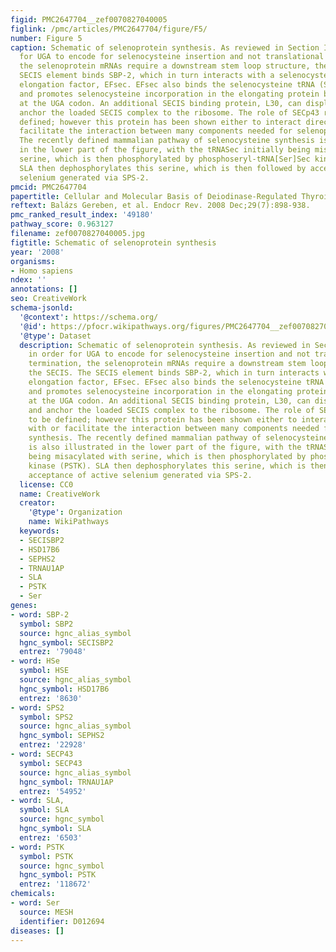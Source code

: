 ```yaml
---
figid: PMC2647704__zef0070827040005
figlink: /pmc/articles/PMC2647704/figure/F5/
number: Figure 5
caption: Schematic of selenoprotein synthesis. As reviewed in Section II.B, in order
  for UGA to encode for selenocysteine insertion and not translational termination,
  the selenoprotein mRNAs require a downstream stem loop structure, the SECIS. The
  SECIS element binds SBP-2, which in turn interacts with a selenocysteine-specific
  elongation factor, EFsec. EFsec also binds the selenocysteine tRNA (Sec-tRNASec)
  and promotes selenocysteine incorporation in the elongating protein by the ribosome
  at the UGA codon. An additional SECIS binding protein, L30, can displace SBP-2 and
  anchor the loaded SECIS complex to the ribosome. The role of SECp43 remains to be
  defined; however this protein has been shown either to interact directly with or
  facilitate the interaction between many components needed for selenoprotein synthesis.
  The recently defined mammalian pathway of selenocysteine synthesis is also illustrated
  in the lower part of the figure, with the tRNASec initially being misacylated with
  serine, which is then phosphorylated by phosphoseryl-tRNA[Ser]Sec kinase (PSTK).
  SLA then dephosphorylates this serine, which is then followed by acceptance of active
  selenium generated via SPS-2.
pmcid: PMC2647704
papertitle: Cellular and Molecular Basis of Deiodinase-Regulated Thyroid Hormone Signaling.
reftext: Balázs Gereben, et al. Endocr Rev. 2008 Dec;29(7):898-938.
pmc_ranked_result_index: '49180'
pathway_score: 0.963127
filename: zef0070827040005.jpg
figtitle: Schematic of selenoprotein synthesis
year: '2008'
organisms:
- Homo sapiens
ndex: ''
annotations: []
seo: CreativeWork
schema-jsonld:
  '@context': https://schema.org/
  '@id': https://pfocr.wikipathways.org/figures/PMC2647704__zef0070827040005.html
  '@type': Dataset
  description: Schematic of selenoprotein synthesis. As reviewed in Section II.B,
    in order for UGA to encode for selenocysteine insertion and not translational
    termination, the selenoprotein mRNAs require a downstream stem loop structure,
    the SECIS. The SECIS element binds SBP-2, which in turn interacts with a selenocysteine-specific
    elongation factor, EFsec. EFsec also binds the selenocysteine tRNA (Sec-tRNASec)
    and promotes selenocysteine incorporation in the elongating protein by the ribosome
    at the UGA codon. An additional SECIS binding protein, L30, can displace SBP-2
    and anchor the loaded SECIS complex to the ribosome. The role of SECp43 remains
    to be defined; however this protein has been shown either to interact directly
    with or facilitate the interaction between many components needed for selenoprotein
    synthesis. The recently defined mammalian pathway of selenocysteine synthesis
    is also illustrated in the lower part of the figure, with the tRNASec initially
    being misacylated with serine, which is then phosphorylated by phosphoseryl-tRNA[Ser]Sec
    kinase (PSTK). SLA then dephosphorylates this serine, which is then followed by
    acceptance of active selenium generated via SPS-2.
  license: CC0
  name: CreativeWork
  creator:
    '@type': Organization
    name: WikiPathways
  keywords:
  - SECISBP2
  - HSD17B6
  - SEPHS2
  - TRNAU1AP
  - SLA
  - PSTK
  - Ser
genes:
- word: SBP-2
  symbol: SBP2
  source: hgnc_alias_symbol
  hgnc_symbol: SECISBP2
  entrez: '79048'
- word: HSe
  symbol: HSE
  source: hgnc_alias_symbol
  hgnc_symbol: HSD17B6
  entrez: '8630'
- word: SPS2
  symbol: SPS2
  source: hgnc_alias_symbol
  hgnc_symbol: SEPHS2
  entrez: '22928'
- word: SECP43
  symbol: SECP43
  source: hgnc_alias_symbol
  hgnc_symbol: TRNAU1AP
  entrez: '54952'
- word: SLA,
  symbol: SLA
  source: hgnc_symbol
  hgnc_symbol: SLA
  entrez: '6503'
- word: PSTK
  symbol: PSTK
  source: hgnc_symbol
  hgnc_symbol: PSTK
  entrez: '118672'
chemicals:
- word: Ser
  source: MESH
  identifier: D012694
diseases: []
---
```

